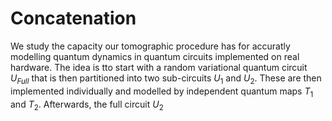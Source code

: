 # Concatenation

We study the capacity our tomographic procedure has for accuratly modelling quantum dynamics in quantum circuits implemented on real hardware. 
The idea is tto start with a random variational quantum circuit $U_{Full}$ that is then partitioned into two sub-circuits $U_1$ and $U_2$. These are then implemented individually and modelled by independent quantum maps $T_1$ and $T_2$. Afterwards, the full circuit $U_2$  